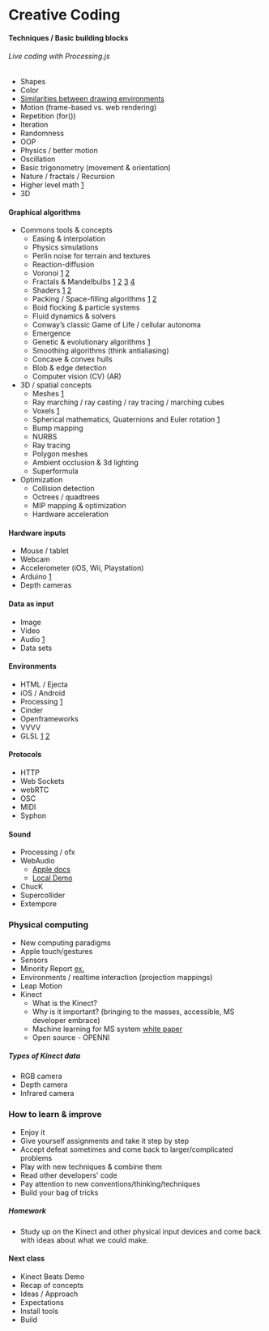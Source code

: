 
# Creative Coding

#### Techniques / Basic building blocks
###### Live coding with Processing.js 

* Shapes
* Color
* [Similarities between drawing environments](https://github.com/cacheflowe/creative-coding-class-notes/blob/master/draw-rectangle.md)
* Motion (frame-based vs. web rendering)
* Repetition (for())
* Iteration
* Randomness
* OOP
* Physics / better motion
* Oscillation
* Basic trigonometry (movement & orientation)
* Nature / fractals / Recursion 
* Higher level math [1](http://acko.net/files/fullfrontal/fullfrontal/slides-net/)
* 3D
	

#### Graphical algorithms
* Commons tools & concepts
	* Easing & interpolation
	* Physics simulations
	* Perlin noise for terrain and textures
	* Reaction-diffusion
	* Voronoi [1](http://cs.nyu.edu/~ajsecord/npar2002/html/stipples-img16.png) [2](http://ultimaker.ipbhost.com/uploads/gallery/album_13/gallery_2943_13_8700870.jpg)
	* Fractals & Mandelbulbs [1](http://fractalfoundation.org/OFC/OFC-10-4.html) [2](http://en.wikipedia.org/wiki/List_of_fractals_by_Hausdorff_dimension) [3](https://vimeo.com/56546771) [4](http://vimeo.com/12215994)
	* Shaders [1](http://shadertoy.com) [2](http://glsl.heroku.com)
	* Packing / Space-filling algorithms [1](http://en.wikipedia.org/wiki/Packing_problem) [2](http://www.complexification.net/gallery/machines/boxFitting/boxFittingPRN.jpg)
	* Boid flocking & particle systems
	* Fluid dynamics & solvers	
	* Conway’s classic Game of Life / cellular autonoma
	* Emergence
	* Genetic & evolutionary algorithms [1](http://www.youtube.com/watch?v=JBgG_VSP7f8)
	* Smoothing algorithms (think antialiasing)
	* Concave & convex hulls
	* Blob & edge detection
	* Computer vision (CV) (AR)
* 3D / spatial concepts
	* Meshes [1](http://www.cmap.polytechnique.fr/~peyre/images/test_remeshing.jpg)
	* Ray marching / ray casting / ray tracing / marching cubes
	* Voxels [1](http://rjzarah.blog.com/files/2011/10/voxel_pixelart.gif)
	* Spherical mathematics, Quaternions and Euler rotation [1](http://en.wikipedia.org/wiki/Quaternions_and_spatial_rotation)
	* Bump mapping 
	* NURBS
	* Ray tracing
	* Polygon meshes
	* Ambient occlusion & 3d lighting
	* Superformula
* Optimization
	* Collision detection
	* Octrees / quadtrees
	* MIP mapping & optimization
	* Hardware acceleration
	
#### Hardware inputs
* Mouse / tablet
* Webcam
* Accelerometer (iOS, Wii, Playstation)
* Arduino [1](http://www.youtube.com/watch?v=CqrQmQqpHXc#!)
* Depth cameras

#### Data as input
* Image
* Video
* Audio [1](http://sphotos-a.xx.fbcdn.net/hphotos-ash4/467486_4825273990540_1542718568_o.jpg)
* Data sets

#### Environments

* HTML / Ejecta
* iOS / Android
* Processing [1](http://vimeo.com/15379147)
* Cinder
* Openframeworks
* VVVV
* GLSL [1](http://glsl.heroku.com) [2](http://shadertoy.com)

#### Protocols
* HTTP
* Web Sockets
* webRTC
* OSC
* MIDI
* Syphon

#### Sound
* Processing / ofx
* WebAudio 
	* [Apple docs](https://developer.apple.com/library/safari/documentation/AudioVideo/Conceptual/Using_HTML5_Audio_Video/PlayingandSynthesizingSounds/PlayingandSynthesizingSounds.html)
	* [Local Demo](http://localhost/html_research/webaudio/apple-demo/)
* ChucK
* Supercollider
* Extempore

### Physical computing
* New computing paradigms
* Apple touch/gestures
* Sensors
* Minority Report [ex.](http://kolidar.com/Blog/wp-content/uploads/2012/07/Minority-report_2.jpg)
* Environments / realtime interaction (projection mappings)
* Leap Motion
* Kinect
	* What is the Kinect?
	* Why is it important? (bringing to the masses, accessible, MS developer embrace)
	* Machine learning for MS system [white paper](http://msdn.microsoft.com/en-us/library/jj131429.aspx)
	* Open source - OPENNI 

##### Types of Kinect data
* RGB camera
* Depth camera
* Infrared camera

### How to learn & improve
* Enjoy it
* Give yourself assignments and take it step by step
* Accept defeat sometimes and come back to larger/complicated problems
* Play with new techniques & combine them
* Read other developers' code
* Pay attention to new conventions/thinking/techniques
* Build your bag of tricks




##### Homework
* Study up on the Kinect and other physical input devices and come back with ideas about what we could make.
	


#### Next class
* Kinect Beats Demo
* Recap of concepts
* Ideas / Approach
* Expectations
* Install tools
* Build


